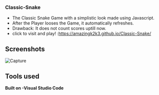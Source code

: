 
### Classic-Snake

- The Classic Snake Game with a simplistic look made using Javascript. 
- After the Player looses the Game, it automatically refreshes.
- Drawback: It does  not count scores uptill now.
- click to visit and play! :https://amazingk2k3.github.io/Classic-Snake/

 ## Screenshots
 ![Capture](https://user-images.githubusercontent.com/47426594/93706711-75bfad80-fb46-11ea-9f17-90ce1048c327.PNG)
 
 ## Tools used
  <b>Built on<b>
  -Visual Studio Code

